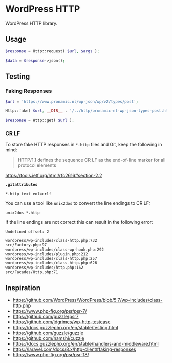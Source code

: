 # WordPress HTTP

WordPress HTTP library.

## Usage

```php
$response = Http::request( $url, $args );

$data = $response->json();
```

## Testing

### Faking Responses

```php
$url = 'https://www.pronamic.nl/wp-json/wp/v2/types/post';

Http::fake( $url, __DIR__ . '/../http/pronamic-nl-wp-json-types-post.http' );

$response = Http::get( $url );
```

### CR LF

To store fake HTTP responses in `*.http` files and Git, keep the following in mind:

> HTTP/1.1 defines the sequence CR LF as the end-of-line marker for all protocol elements

https://tools.ietf.org/html/rfc2616#section-2.2

**`.gitattributes`**

```
*.http text eol=crlf
```

You can use a tool like `unix2dos` to convert the line endings to CR LF:

```
unix2dos *.http
```

If the line endings are not correct this can result in the following error:

```
Undefined offset: 2

wordpress/wp-includes/class-http.php:732
src/Factory.php:97
wordpress/wp-includes/class-wp-hook.php:292
wordpress/wp-includes/plugin.php:212
wordpress/wp-includes/class-http.php:257
wordpress/wp-includes/class-http.php:626
wordpress/wp-includes/http.php:162
src/Facades/Http.php:71
```

## Inspiration

- https://github.com/WordPress/WordPress/blob/5.7/wp-includes/class-http.php
- https://www.php-fig.org/psr/psr-7/
- https://github.com/guzzle/psr7
- https://github.com/jdgrimes/wp-http-testcase
- https://docs.guzzlephp.org/en/stable/testing.html
- https://github.com/guzzle/guzzle
- https://github.com/namshi/cuzzle
- https://docs.guzzlephp.org/en/stable/handlers-and-middleware.html
- https://laravel.com/docs/8.x/http-client#faking-responses
- https://www.php-fig.org/psr/psr-18/
